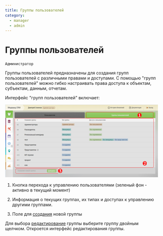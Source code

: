 ```yaml
---
title: Группы пользователей
category:
  - manager
  - admin
---
```


# Группы пользователей

`Администратор`

Группы пользователей предназначены для создания групп пользователей с различными правами и доступами.
С помощью "групп пользователей" можно гибко настраивать права доступа к объектам, субъектам, данным, отчетам.

Интерфейс "групп пользователей" включает:

![](../images/accounts-group.png)

1. Кнопка перехода к управлению пользователями (зеленый фон - активно в текущий момент)

2. Информация о текущих группах, их типах и доступах к управлению другими группами.

3. Поле для [создания](accounts-group-create.html) новой группы

Для выбора [редактирование](accounts-group-edit.html) группы выберите группу двойным щелчком. Откроется интерфейс редактирования группы.

